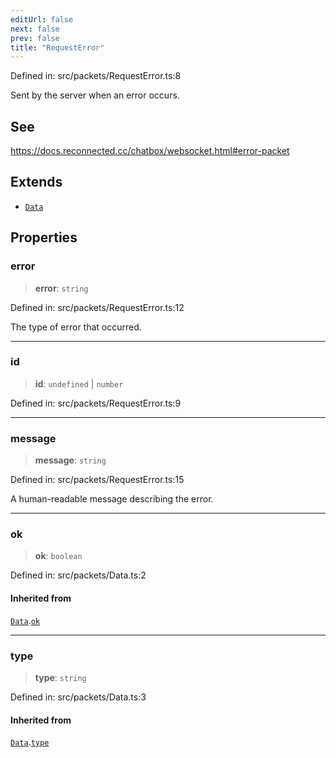 ```yaml
---
editUrl: false
next: false
prev: false
title: "RequestError"
---
```


Defined in: src/packets/RequestError.ts:8

Sent by the server when an error occurs.

## See

https://docs.reconnected.cc/chatbox/websocket.html#error-packet

## Extends

- [`Data`](/ReconnectedChat/interfaces/data/)

## Properties

### error

> **error**: `string`

Defined in: src/packets/RequestError.ts:12

The type of error that occurred.

***

### id

> **id**: `undefined` \| `number`

Defined in: src/packets/RequestError.ts:9

***

### message

> **message**: `string`

Defined in: src/packets/RequestError.ts:15

A human-readable message describing the error.

***

### ok

> **ok**: `boolean`

Defined in: src/packets/Data.ts:2

#### Inherited from

[`Data`](/ReconnectedChat/interfaces/data/).[`ok`](/ReconnectedChat/interfaces/data/#ok)

***

### type

> **type**: `string`

Defined in: src/packets/Data.ts:3

#### Inherited from

[`Data`](/ReconnectedChat/interfaces/data/).[`type`](/ReconnectedChat/interfaces/data/#type)
